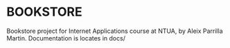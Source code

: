 # BOOKSTORE

Bookstore project for Internet Applications course at NTUA, by Aleix Parrilla Martin.
Documentation is locates in docs/
